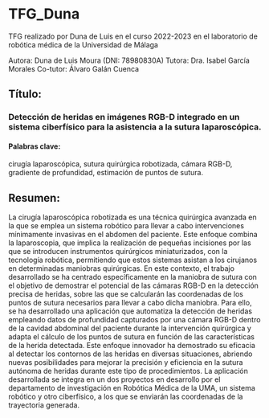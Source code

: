 # TFG_Duna
TFG realizado por Duna de Luis en el curso 2022-2023 en el laboratorio de robótica médica de la Universidad de Málaga

Autora: Duna de Luis Moura (DNI: 78980830A)
Tutora: Dra. Isabel García Morales
Co-tutor: Álvaro Galán Cuenca

## Título:
### Detección de heridas en imágenes RGB-D integrado en un sistema ciberfísico para la asistencia a la sutura laparoscópica.
#### Palabras clave:
cirugía laparoscópica, sutura quirúrgica robotizada, cámara RGB-D, gradiente de profundidad, estimación de puntos de sutura.

## Resumen:
La cirugía laparoscópica robotizada es una técnica quirúrgica avanzada en la que se emplea un sistema robótico para llevar a cabo intervenciones mínimamente invasivas en el abdomen del paciente. Este enfoque combina la laparoscopia, que implica la realización de pequeñas incisiones por las que se introducen instrumentos quirúrgicos miniaturizados, con la tecnología robótica, permitiendo que estos sistemas asistan a los cirujanos en determinadas maniobras quirúrgicas. 
En este contexto, el trabajo desarrollado se ha centrado específicamente en la maniobra de sutura con el objetivo de demostrar el potencial de las cámaras RGB-D en la detección precisa de heridas, sobre las que se calcularán las coordenadas de los puntos de sutura necesarios para llevar a cabo dicha maniobra. Para ello, se ha desarrollado una aplicación que automatiza la detección de heridas empleando datos de profundidad capturados por una cámara RGB-D dentro de la cavidad abdominal del paciente durante la intervención quirúrgica y adapta el cálculo de los puntos de sutura en función de las características de la herida detectada.
Este enfoque innovador ha demostrado su eficacia al detectar los contornos de las heridas en diversas situaciones, abriendo nuevas posibilidades para mejorar la precisión y eficiencia en la sutura autónoma de heridas durante este tipo de procedimientos. La aplicación desarrollada se integra en un dos proyectos en desarrollo por el departamento de investigación en Robótica Médica de la UMA, un sistema robótico y otro ciberfísico, a los que se enviarán las coordenadas de la trayectoria generada.
